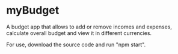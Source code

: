 # myBudget

A budget app that allows to add or remove incomes and expenses,  
calculate overall budget and view it in different currencies.  

For use, download the source code and run "npm start".
